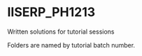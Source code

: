 # IISERP_PH1213
Written solutions for tutorial sessions

Folders are named by tutorial batch number.
